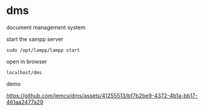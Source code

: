 # dms

document management system

start the xampp server
   
    sudo /opt/lampp/lampp start
    
open in browser

    localhost/dms

demo

https://github.com/jemcv/dms/assets/41255513/bf7b2be9-4372-4b1a-bb17-461aa2477a29

